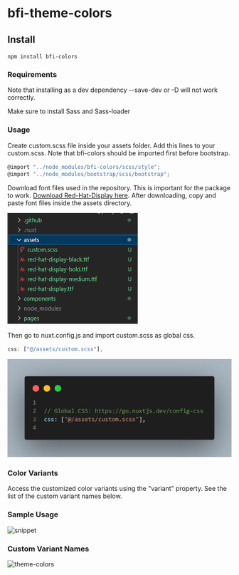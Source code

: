 # bfi-theme-colors

## Install

```
npm install bfi-colors
```

### Requirements

Note that installing as a dev dependency --save-dev 
or -D will not work correctly.

Make sure to install Sass and Sass-loader


### Usage


Create custom.scss file inside your assets folder.
Add this lines to your custom.scss.
Note that bfi-colors should be imported first before bootstrap.

```js live=true
@import "../node_modules/bfi-colors/scss/style";
@import "../node_modules/bootstrap/scss/bootstrap";
```


Download font files used in the repository.
This is important for the package to work.
[Download Red-Hat-Display here](https://github.com/jiharaguiapal/red-hat-display-font/archive/refs/heads/fonts.zip).
After downloading, copy and paste font files inside the assets directory.

![assets](https://github.com/jiharaguiapal/bfi-theme/blob/main/scss/assets.png)


Then go to nuxt.config.js and import custom.scss as global css.


```js live=true
css: ["@/assets/custom.scss"],
```
![nuxt](https://github.com/jiharaguiapal/bfi-theme/blob/main/scss/nuxt-add-css.png)

<!-- 
```css live=true

  "bfi-success":#00A651,
  "bfi-danger":#E84D2E,
  "bfi-warning":#FEC006,
  "bfi-edit":#EE8400,
  "bfi-text":#363636,
  "bfi-subtext":#193C2A,
``` -->

### Color Variants

Access the customized color variants using the "variant" property.
See the list of the custom variant names below.


### Sample Usage

![snippet](https://github.com/jiharaguiapal/bfi-theme/blob/main/scss/snippet.png)


### Custom Variant Names

![theme-colors](https://github.com/jiharaguiapal/bfi-theme/blob/main/scss/theme-colors.png)

<!-- ### Compiles and minifies for production

```
npm run build
```

### Lints and fixes files

```
npm run lint
```

### Customize configuration -->

<!-- See [Configuration Reference](https://cli.vuejs.org/config/).
"# publish-test"
"# publish-test" -->
